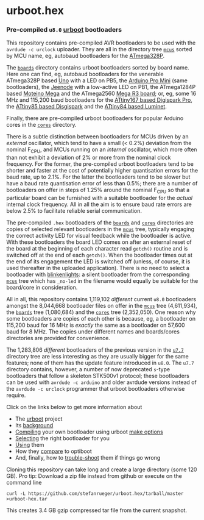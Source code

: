 # urboot.hex
### Pre-compiled `u8.0` [urboot](https://github.com/stefanrueger/urboot/) bootloaders

This repository contains pre-compiled AVR bootloaders to be used with the `avrdude -c urclock`
uploader. They are all in the directory tree
[`mcus`](https://github.com/stefanrueger/urboot.hex/tree/main/mcus/) sorted by MCU name, eg,
autobaud bootloaders for the
[ATmega328P](https://github.com/stefanrueger/urboot.hex/blob/main/mcus/atmega328p/watchdog_1_s/autobaud/uart0_rxd0_txd1/no-led/README.md).

The [`boards`](https://github.com/stefanrueger/urboot.hex/tree/main/boards/) directory contains
urboot bootloaders sorted by board name. Here one can find, eg, autobaud bootloaders for the
venerable ATmega328P based
[Uno](https://github.com/stefanrueger/urboot.hex/blob/main/boards/uno/atmega328p/watchdog_1_s/autobaud//uart0_rxd0_txd1/led+b5/README.md)
with a LED on PB5, the [Arduino Pro
Mini](https://github.com/stefanrueger/urboot.hex/tree/main/boards/promini/atmega328p/watchdog_1_s/autobaud/uart0_rxd0_txd1/led+b5/README.md)
(same bootloaders), the
[Jeenode](https://github.com/stefanrueger/urboot.hex/tree/main/boards/jeenode/atmega328p/watchdog_1_s/autobaud/uart0_rxd0_txd1/led-b1/README.md)
with a low-active LED on PB1, the ATmega1284P based [Moteino
Mega](https://github.com/stefanrueger/urboot.hex/tree/main/boards/moteinomega/atmega1284p/watchdog_1_s/autobaud/uart0_rxd0_txd1/led+d7/README.md)
and the ATmega2560 [Mega R3
board](https://github.com/stefanrueger/urboot.hex/tree/main/boards/mega-r3/atmega2560/watchdog_1_s/autobaud/uart0_rxe0_txe1/led+b7/README.md);
or, eg, some 16 MHz and 115,200 baud bootloaders for the [ATtiny167 based Digispark
Pro](https://github.com/stefanrueger/urboot.hex/tree/main/boards/digispark-pro/attiny167/watchdog_1_s/external_oscillator_x/16m000000_hz/+115k2_baud/uart0_rxa0_txa1/led+b1/README.md),
the [ATtiny85 based
Disgispark](https://github.com/stefanrueger/urboot.hex/tree/main/boards/digispark/attiny85/watchdog_1_s/external_oscillator_x/16m000000_hz/+115k2_baud/swio_rxb4_txb3/led+b1/README.md)
and the [ATtiny84 based
Luminet](https://github.com/stefanrueger/urboot.hex/tree/main/boards/luminet/attiny84/watchdog_1_s/external_oscillator_x/16m000000_hz/+115k2_baud/swio_rxa3_txa2/led+a4/README.md).

Finally, there are pre-compiled urboot bootloaders for popular Arduino cores in the
[`cores`](https://github.com/stefanrueger/urboot.hex/tree/main/cores) directory. 

There is a subtle distinction between bootloaders for MCUs driven by an *external* oscillator,
which tend to have a small (< 0.2%) deviation from the nominal F<sub>CPU</sub>, and MCUs running on
an *internal* oscillator, which more often than not exhibit a deviation of 2% or more from the
nominal clock frequency. For the former, the pre-compiled urboot bootloaders tend to be shorter and
faster at the cost of potentially higher quantisation errors for the baud rate, up to 2.1%. For the
latter the bootloaders tend to be slower but have a baud rate quantisation error of less than 0.5%;
there are a number of bootloaders on offer in steps of 1.25% around the nominal F<sub>CPU</sub> so
that a particular board can be furnished with a suitable bootloader for the *actual* internal clock
frequency. All in all the aim is to ensure baud rate errors are below 2.5% to facilitate reliable
serial communication.

The pre-compiled `.hex` bootloaders of the
[`boards`](https://github.com/stefanrueger/urboot.hex/tree/main/boards/) and
[`cores`](https://github.com/stefanrueger/urboot.hex/tree/main/cores/) directories are copies of
selected relevant bootloaders in the
[`mcus`](https://github.com/stefanrueger/urboot.hex/tree/main/mcus/) tree, typically engaging the
correct activity LED for visual feedback while the bootloader is active. With these bootloaders the
board LED comes on after an external reset of the board at the beginning of each character read
`getch()` routine and is switched off at the end of each `getch()`. When the bootloader times out
at the end of its engagement the LED is switched off (unless, of course, it is used thereafter in
the uploaded application). There is no need to select a bootloader with
[blinkenlights](https://en.wikipedia.org/wiki/Blinkenlights): a silent bootloader from the
corresponding [`mcus`](https://github.com/stefanrueger/urboot.hex/tree/main/mcus/) tree which has
`_no-led` in the filename would equally be suitable for the board/core in consideration.

All in all, this repository contains 1,119,102 *different* current `u8.0` bootloaders amongst the
8,044,668 bootloader files on offer in the
[`mcus`](https://github.com/stefanrueger/urboot.hex/tree/main/mcus/) tree (4,611,934), the
[`boards`](https://github.com/stefanrueger/urboot.hex/tree/main/boards/) tree (1,080,684) and the
[`cores`](https://github.com/stefanrueger/urboot.hex/tree/main/cores/) tree (2,352,050). One reason
why some bootloaders are copies of each other is because, eg, a bootloader on 115,200 baud for 16
MHz is *exactly* the same as a bootloader on 57,600 baud for 8 MHz. The copies under different
names and boards/cores directories are provided for convenience.

The 1,283,806 *different* bootloaders of the previous version in the
[`u7.7`](https://github.com/stefanrueger/urboot.hex/tree/main/u7.7/) directory tree are less
interesting as they are usually bigger for the same features; none of them has the update feature
introduced in `u8.0`. The `u7.7` directory contains, however, a number of now deprecated `s`-type
bootloaders that follow a skeleton STK500v1 protocol; these bootloaders can be used with `avrdude
-c arduino` and older avrdude versions instead of the `avrdude -c urclock` programmer that urboot
bootloaders otherwise require.

Click on the links below to get more information about
 - The [urboot](https://github.com/stefanrueger/urboot/) project
 - Its [background](https://github.com/stefanrueger/urboot/blob/main/docs/background.md)
 - [Compiling](https://github.com/stefanrueger/urboot/blob/main/README.md#compiling) your own bootloader using urboot [make options](https://github.com/stefanrueger/urboot/blob/main/docs/makeoptions.md)
 - [Selecting](https://github.com/stefanrueger/urboot/blob/main/docs/howtoselect.md) the right bootloader for you
 - [Using](https://github.com/stefanrueger/urboot/blob/main/README.md#usage) them
 - How they [compare](https://github.com/stefanrueger/urboot/blob/main/README.md#comparison) to optiboot
 - And, finally, how to [trouble-shoot](https://github.com/stefanrueger/urboot/blob/main/README.md#trouble-shooting) them if things go wrong

Cloning this repository can take long and create a large directory (some 120 GB). Pro tip: Download a zip file instead from github or execute on the command line
```
curl -L https://github.com/stefanrueger/urboot.hex/tarball/master >urboot-hex.tar
```
This creates 3.4 GB gzip compressed tar file from the current snapshot.
